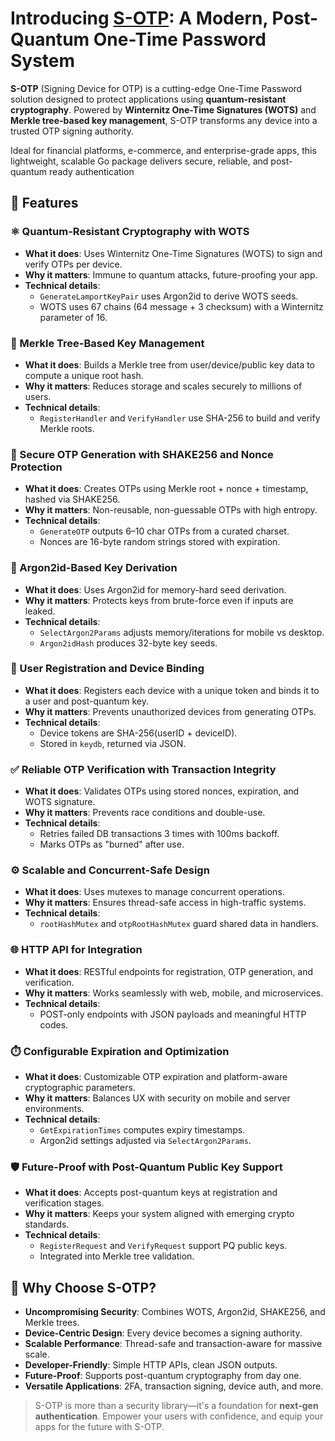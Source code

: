 # Introducing [S-OTP](https://github.com/ChyKusuma/Lamport_W-OTS_S-OTP/wiki/What-is-S%E2%80%90OTP): A Modern, Post-Quantum One-Time Password System

**S-OTP** (Signing Device for OTP) is a cutting-edge One-Time Password solution designed to protect applications using **quantum-resistant cryptography**. Powered by **Winternitz One-Time Signatures (WOTS)** and **Merkle tree-based key management**, S-OTP transforms any device into a trusted OTP signing authority.

Ideal for financial platforms, e-commerce, and enterprise-grade apps, this lightweight, scalable Go package delivers secure, reliable, and post-quantum ready authentication

## 🔐 Features

### ⚛️ Quantum-Resistant Cryptography with WOTS

- **What it does**: Uses Winternitz One-Time Signatures (WOTS) to sign and verify OTPs per device.
- **Why it matters**: Immune to quantum attacks, future-proofing your app.
- **Technical details**:
  - `GenerateLamportKeyPair` uses Argon2id to derive WOTS seeds.
  - WOTS uses 67 chains (64 message + 3 checksum) with a Winternitz parameter of 16.

### 🌳 Merkle Tree-Based Key Management

- **What it does**: Builds a Merkle tree from user/device/public key data to compute a unique root hash.
- **Why it matters**: Reduces storage and scales securely to millions of users.
- **Technical details**:
  - `RegisterHandler` and `VerifyHandler` use SHA-256 to build and verify Merkle roots.

### 🔁 Secure OTP Generation with SHAKE256 and Nonce Protection

- **What it does**: Creates OTPs using Merkle root + nonce + timestamp, hashed via SHAKE256.
- **Why it matters**: Non-reusable, non-guessable OTPs with high entropy.
- **Technical details**:
  - `GenerateOTP` outputs 6–10 char OTPs from a curated charset.
  - Nonces are 16-byte random strings stored with expiration.

### 🔐 Argon2id-Based Key Derivation

- **What it does**: Uses Argon2id for memory-hard seed derivation.
- **Why it matters**: Protects keys from brute-force even if inputs are leaked.
- **Technical details**:
  - `SelectArgon2Params` adjusts memory/iterations for mobile vs desktop.
  - `Argon2idHash` produces 32-byte key seeds.

### 📱 User Registration and Device Binding

- **What it does**: Registers each device with a unique token and binds it to a user and post-quantum key.
- **Why it matters**: Prevents unauthorized devices from generating OTPs.
- **Technical details**:
  - Device tokens are SHA-256(userID + deviceID).
  - Stored in `keydb`, returned via JSON.

### ✅ Reliable OTP Verification with Transaction Integrity

- **What it does**: Validates OTPs using stored nonces, expiration, and WOTS signature.
- **Why it matters**: Prevents race conditions and double-use.
- **Technical details**:
  - Retries failed DB transactions 3 times with 100ms backoff.
  - Marks OTPs as "burned" after use.

### ⚙️ Scalable and Concurrent-Safe Design

- **What it does**: Uses mutexes to manage concurrent operations.
- **Why it matters**: Ensures thread-safe access in high-traffic systems.
- **Technical details**:
  - `rootHashMutex` and `otpRootHashMutex` guard shared data in handlers.

### 🌐 HTTP API for Integration

- **What it does**: RESTful endpoints for registration, OTP generation, and verification.
- **Why it matters**: Works seamlessly with web, mobile, and microservices.
- **Technical details**:
  - POST-only endpoints with JSON payloads and meaningful HTTP codes.

### ⏱️ Configurable Expiration and Optimization

- **What it does**: Customizable OTP expiration and platform-aware cryptographic parameters.
- **Why it matters**: Balances UX with security on mobile and server environments.
- **Technical details**:
  - `GetExpirationTimes` computes expiry timestamps.
  - Argon2id settings adjusted via `SelectArgon2Params`.

### 🛡️ Future-Proof with Post-Quantum Public Key Support

- **What it does**: Accepts post-quantum keys at registration and verification stages.
- **Why it matters**: Keeps your system aligned with emerging crypto standards.
- **Technical details**:
  - `RegisterRequest` and `VerifyRequest` support PQ public keys.
  - Integrated into Merkle tree validation.

## 🚀 Why Choose S-OTP?

- **Uncompromising Security**: Combines WOTS, Argon2id, SHAKE256, and Merkle trees.
- **Device-Centric Design**: Every device becomes a signing authority.
- **Scalable Performance**: Thread-safe and transaction-aware for massive scale.
- **Developer-Friendly**: Simple HTTP APIs, clean JSON outputs.
- **Future-Proof**: Supports post-quantum cryptography from day one.
- **Versatile Applications**: 2FA, transaction signing, device auth, and more.


> S-OTP is more than a security library—it's a foundation for **next-gen authentication**. Empower your users with confidence, and equip your apps for the future with S-OTP.

